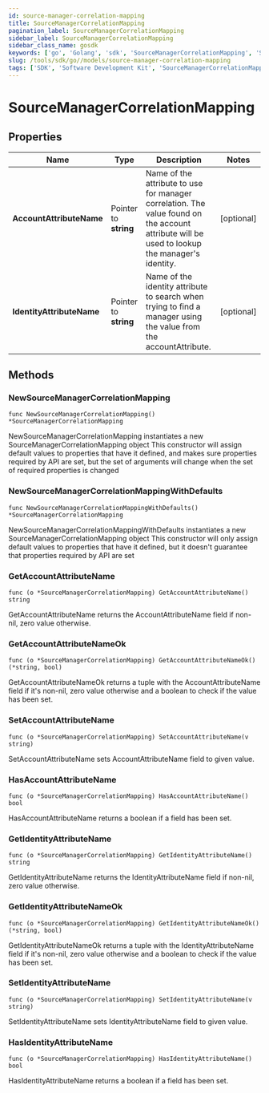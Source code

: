 ```yaml
---
id: source-manager-correlation-mapping
title: SourceManagerCorrelationMapping
pagination_label: SourceManagerCorrelationMapping
sidebar_label: SourceManagerCorrelationMapping
sidebar_class_name: gosdk
keywords: ['go', 'Golang', 'sdk', 'SourceManagerCorrelationMapping', 'SourceManagerCorrelationMapping'] 
slug: /tools/sdk/go//models/source-manager-correlation-mapping
tags: ['SDK', 'Software Development Kit', 'SourceManagerCorrelationMapping', 'SourceManagerCorrelationMapping']
---
```


# SourceManagerCorrelationMapping

## Properties

Name | Type | Description | Notes
------------ | ------------- | ------------- | -------------
**AccountAttributeName** | Pointer to **string** | Name of the attribute to use for manager correlation. The value found on the account attribute will be used to lookup the manager's identity. | [optional] 
**IdentityAttributeName** | Pointer to **string** | Name of the identity attribute to search when trying to find a manager using the value from the accountAttribute. | [optional] 

## Methods

### NewSourceManagerCorrelationMapping

`func NewSourceManagerCorrelationMapping() *SourceManagerCorrelationMapping`

NewSourceManagerCorrelationMapping instantiates a new SourceManagerCorrelationMapping object
This constructor will assign default values to properties that have it defined,
and makes sure properties required by API are set, but the set of arguments
will change when the set of required properties is changed

### NewSourceManagerCorrelationMappingWithDefaults

`func NewSourceManagerCorrelationMappingWithDefaults() *SourceManagerCorrelationMapping`

NewSourceManagerCorrelationMappingWithDefaults instantiates a new SourceManagerCorrelationMapping object
This constructor will only assign default values to properties that have it defined,
but it doesn't guarantee that properties required by API are set

### GetAccountAttributeName

`func (o *SourceManagerCorrelationMapping) GetAccountAttributeName() string`

GetAccountAttributeName returns the AccountAttributeName field if non-nil, zero value otherwise.

### GetAccountAttributeNameOk

`func (o *SourceManagerCorrelationMapping) GetAccountAttributeNameOk() (*string, bool)`

GetAccountAttributeNameOk returns a tuple with the AccountAttributeName field if it's non-nil, zero value otherwise
and a boolean to check if the value has been set.

### SetAccountAttributeName

`func (o *SourceManagerCorrelationMapping) SetAccountAttributeName(v string)`

SetAccountAttributeName sets AccountAttributeName field to given value.

### HasAccountAttributeName

`func (o *SourceManagerCorrelationMapping) HasAccountAttributeName() bool`

HasAccountAttributeName returns a boolean if a field has been set.

### GetIdentityAttributeName

`func (o *SourceManagerCorrelationMapping) GetIdentityAttributeName() string`

GetIdentityAttributeName returns the IdentityAttributeName field if non-nil, zero value otherwise.

### GetIdentityAttributeNameOk

`func (o *SourceManagerCorrelationMapping) GetIdentityAttributeNameOk() (*string, bool)`

GetIdentityAttributeNameOk returns a tuple with the IdentityAttributeName field if it's non-nil, zero value otherwise
and a boolean to check if the value has been set.

### SetIdentityAttributeName

`func (o *SourceManagerCorrelationMapping) SetIdentityAttributeName(v string)`

SetIdentityAttributeName sets IdentityAttributeName field to given value.

### HasIdentityAttributeName

`func (o *SourceManagerCorrelationMapping) HasIdentityAttributeName() bool`

HasIdentityAttributeName returns a boolean if a field has been set.


